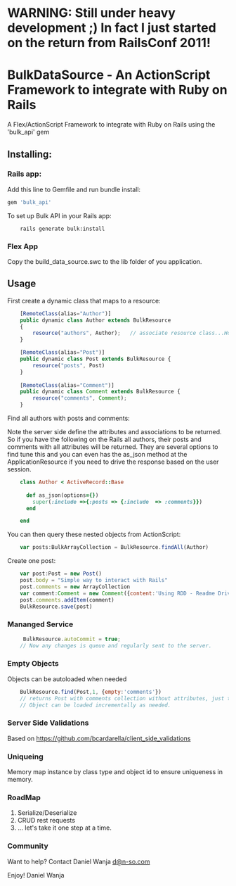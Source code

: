 # WARNING: Still under heavy development ;) In fact I just started on the return from RailsConf 2011! 

# BulkDataSource - An ActionScript Framework to integrate with Ruby on Rails

A Flex/ActionScript Framework to integrate with Ruby on Rails using the 'bulk_api' gem

## Installing:

### Rails app:

Add this line to Gemfile and run bundle install:
```ruby
gem 'bulk_api'
```

To set up Bulk API in your Rails app:
```
	rails generate bulk:install
```

### Flex App

Copy the build_data_source.swc to the lib folder of you application.

## Usage

First create a dynamic class that maps to a resource:

```javascript
	[RemoteClass(alias="Author")]
	public dynamic class Author extends BulkResource
	{
		resource("authors", Author);   // associate resource class...Hope I can determine this based on RemoteClass tag.
	}

	[RemoteClass(alias="Post")]	
	public dynamic class Post extends BulkResource {
		resource("posts", Post)		
	}
	
	[RemoteClass(alias="Comment")]	
	public dynamic class Comment extends BulkResource {
		resource("comments", Comment);		
	}
```

Find all authors with posts and comments:

Note the server side define the attributes and associations to be returned. So if you have the following on the Rails all authors, their posts and comments with all attributes will be returned. They are several options to find tune this and you can even has the as_json method at the ApplicationResource if you need to drive the response based on the user session.

```ruby
	class Author < ActiveRecord::Base
  
	  def as_json(options={})
	    super(:include =>{:posts => {:include  => :comments}}) 
	  end

	end
```

You can then query these nested objects from ActionScript:

```javascript
    var posts:BulkArrayCollection = BulkResource.findAll(Author)
```

Create one post:

```javascript
	var post:Post = new Post()
	post.body = "Simple way to interact with Rails"
	post.comments = new ArrayCollection
	var comment:Comment = new Comment({content:'Using RDD - Readme Driven Development'})
	post.comments.addItem(comment)
	BulkResource.save(post)
```

### Mananged Service

```javascript
     BulkResource.autoCommit = true;
	// Now any changes is queue and regularly sent to the server.
```

###  Empty Objects

Objects can be autoloaded when needed

```javascript
	BulkResource.find(Post,1, {empty:'comments'}) 
	// returns Post with comments collection without attributes, just the ids
	// Object can be loaded incrementally as needed.
```

### Server Side Validations

Based on https://github.com/bcardarella/client_side_validations

### Uniqueing 

Memory map instance by class type and object id to ensure uniqueness in memory.

### RoadMap

1. Serialize/Deserialize
2. CRUD rest requests
3. ... let's take it one step at a time.

### Community

Want to help? Contact Daniel Wanja d@n-so.com

Enjoy!
Daniel Wanja

